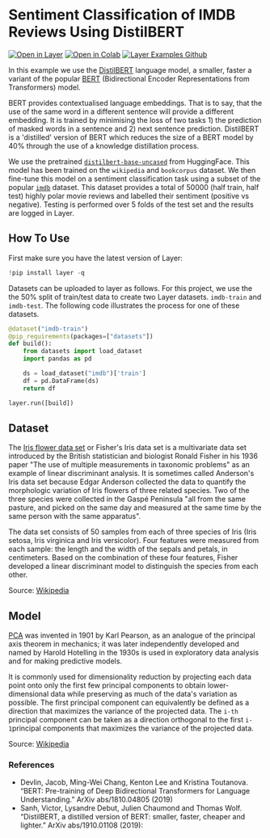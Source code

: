 # Sentiment Classification of IMDB Reviews Using DistilBERT

[![Open in Layer](https://development.layer.co/assets/badge.svg)](https://app.layer.ai/douglas_mcilwraith/bert-text-classification/) [![Open in Colab](https://colab.research.google.com/assets/colab-badge.svg)](https://colab.research.google.com/github/layerai/examples/blob/main/bert-text-classification/distilbert-imdb.ipynb) [![Layer Examples Github](https://badgen.net/badge/icon/github?icon=github&label)](https://github.com/layerai/examples/tree/main/bert-text-classification)

In this example we use the [DistilBERT](https://arxiv.org/abs/1910.01108) language model, a smaller, faster a variant of the popular [BERT](https://arxiv.org/abs/1810.04805) (Bidirectional Encoder Representations from Transformers) model.

BERT provides contextualised language embeddings. That is to say, that the use of the same word in a different sentence will provide a different embedding. It is trained by minimising the loss of two tasks 1) the prediction of masked words in a sentence and 2) next sentence prediction. DistilBERT is a 'distilled' version of BERT which reduces the size of a BERT model by 40% through the use of a knowledge distillation process.

We use the pretrained [`distilbert-base-uncased`](https://huggingface.co/distilbert-base-uncased) from HuggingFace. This model has been trained on the `wikipedia` and `bookcorpus` dataset. We then fine-tune this model on a sentiment classification task using a subset of the popular [`imdb`](https://huggingface.co/datasets/imdb) dataset. This dataset provides a total of 50000 (half train, half test) highly polar movie reviews and labelled their sentiment (positive vs negative). Testing is performed over 5 folds of the test set and the results are logged in Layer. 


## How To Use

First make sure you have the latest version of Layer:

```python
!pip install layer -q
```

Datasets can be uploaded to layer as follows. For this project, we use the the 50% split of train/test data to create two Layer datasets. `imdb-train` and `imdb-test`. The following code illustrates the process for one of these datasets.

```python
@dataset("imdb-train")
@pip_requirements(packages=["datasets"])
def build():
    from datasets import load_dataset
    import pandas as pd

    ds = load_dataset("imdb")['train']
    df = pd.DataFrame(ds)
    return df

layer.run([build])
```



## Dataset

The [Iris flower data set](https://doi.org/10.1111/j.1469-1809.1936.tb02137.x) or Fisher's Iris data set is a multivariate data set introduced by the British statistician and biologist Ronald Fisher in his 1936 paper "The use of multiple measurements in taxonomic problems" as an example of linear discriminant analysis. It is sometimes called Anderson's Iris data set because Edgar Anderson collected the data to quantify the morphologic variation of Iris flowers of three related species. Two of the three species were collected in the Gaspé Peninsula "all from the same pasture, and picked on the same day and measured at the same time by the same person with the same apparatus".

The data set consists of 50 samples from each of three species of Iris (Iris setosa, Iris virginica and Iris versicolor). Four features were measured from each sample: the length and the width of the sepals and petals, in centimeters. Based on the combination of these four features, Fisher developed a linear discriminant model to distinguish the species from each other.

Source: [Wikipedia](https://en.wikipedia.org/wiki/Iris_flower_data_set)

## Model

[PCA](https://doi.org/10.1080/14786440109462720) was invented in 1901 by Karl Pearson, as an analogue of the principal axis theorem in mechanics; it was later independently developed and named by Harold Hotelling in the 1930s is used in exploratory data analysis and for making predictive models. 

It is commonly used for dimensionality reduction by projecting each data point onto only the first few principal components to obtain lower-dimensional data while preserving as much of the data's variation as possible. The first principal component can equivalently be defined as a direction that maximizes the variance of the projected data. The `i-th` principal component can be taken as a direction orthogonal to the first `i-1`principal components that maximizes the variance of the projected data.

Source: [Wikipedia](https://en.wikipedia.org/wiki/Principal_component_analysis)

### References

- Devlin, Jacob, Ming-Wei Chang, Kenton Lee and Kristina Toutanova. “BERT: Pre-training of Deep Bidirectional Transformers for Language Understanding.” ArXiv abs/1810.04805 (2019)
- Sanh, Victor, Lysandre Debut, Julien Chaumond and Thomas Wolf. “DistilBERT, a distilled version of BERT: smaller, faster, cheaper and lighter.” ArXiv abs/1910.01108 (2019):

